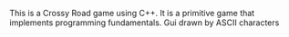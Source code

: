This is a Crossy Road game using C++. 
It is a primitive game that implements programming fundamentals. 
Gui drawn by ASCII characters
